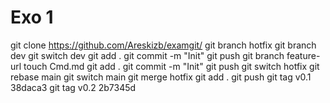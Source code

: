 # Exo 1

git clone https://github.com/Areskizb/examgit/
git branch hotfix
git branch dev
git switch dev
git add .
git commit -m "Init"
git push
git branch feature-url
touch Cmd.md
git add .
git commit -m "Init"
git push
git switch hotfix
git rebase main
git switch main
git merge hotfix
git add .
git push
git tag v0.1 38daca3
git tag v0.2 2b7345d
